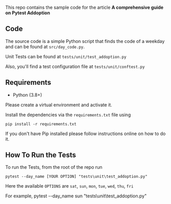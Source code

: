 This repo contains the sample code for the article **A comprehensive guide on Pytest Addoption**

## Code
The source code is a simple Python script that finds the code of a weekday and can be found at `src/day_code.py`. 

Unit Tests can be found at `tests/unit/test_addoption.py`

Also, you'll find a test configuration file at `tests/unit/conftest.py`

## Requirements
* Python (3.8+)

Please create a virtual environment and activate it.

Install the dependencies via the `requirements.txt` file using 

```commandline
pip install -r requirements.txt
```
If you don't have Pip installed please follow instructions online on how to do it.

## How To Run the Tests
To run the  Tests, from the root of the repo run
```commandline
pytest --day_name [YOUR OPTION] "tests\unit\test_addoption.py" 
```
Here the available `OPTIONS` are `sat`, `sun`, `mon`, `tue`, `wed`, `thu`, `fri`

For example,
pytest --day_name sun "tests\unit\test_addoption.py" 